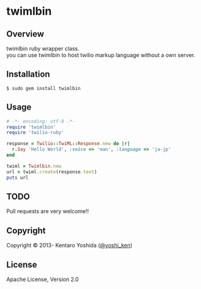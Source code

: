 twimlbin
=====================

## Overview
twimlbin ruby wrapper class.  
you can use twimlbin to host twilio markup language without a own server.

## Installation

`````
$ sudo gem install twimlbin
`````

## Usage

`````ruby
# -*- encoding: utf-8 -*-
require 'twimlbin'
require 'twilio-ruby'

response = Twilio::TwiML::Response.new do |r|
  r.Say 'Hello World', :voice => 'man', :language => 'ja-jp'
end

twiml = Twimlbin.new
url = twiml.create(response.text)
puts url
`````

## TODO
Pull requests are very welcome!!

## Copyright
Copyright © 2013- Kentaro Yoshida ([@yoshi_ken](https://twitter.com/yoshi_ken))

## License
Apache License, Version 2.0

